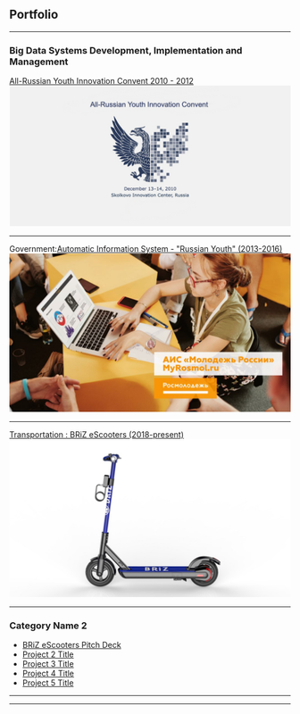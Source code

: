 ## Portfolio

---

### Big Data Systems  Development, Implementation and Management 

[All-Russian Youth Innovation Convent 2010 - 2012](/sample_page)
<img src="images/con2015.jpg?raw=true"/>

---
Government:[Automatic Information System - "Russian Youth" (2013-2016)](https://myrosmol.ru/)
<img src="images/ais4.jpg?raw=true"/>

---
[Transportation : BRiZ eScooters (2018-present)](/pdf/sample_presentation.pdf)
<img src="images/briz8.jpg?raw=true"/>

---

### Category Name 2

- [BRiZ eScooters Pitch Deck](http://example.com/)
- [Project 2 Title](http://example.com/)
- [Project 3 Title](http://example.com/)
- [Project 4 Title](http://example.com/)
- [Project 5 Title](http://example.com/)

---




---

<!-- Remove above link if you don't want to attibute -->
